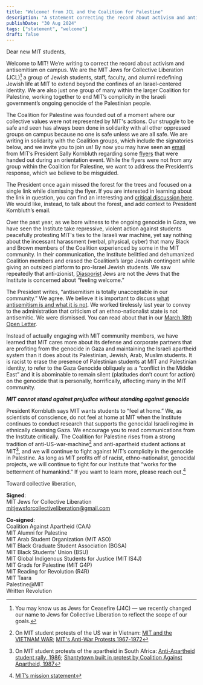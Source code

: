 ```yaml
---
title: "Welcome! from JCL and the Coalition for Palestine"
description: "A statement correcting the record about activism and antisemitism on campus"
publishDate: "30 Aug 2024"
tags: ["statement", "welcome"]
draft: false
---
```


Dear new MIT students,

Welcome to MIT! We’re writing to correct the record about activism and antisemitism on campus. We are the MIT Jews for Collective Liberation (JCL)[^1] a group of Jewish students, staff, faculty, and alumni redefining Jewish life at MIT to extend beyond the confines of an Israel-centered identity. We are also just one group of many within the larger Coalition for Palestine, working together to end MIT’s complicity in the Israeli government’s ongoing genocide of the Palestinian people.

The Coalition for Palestine was founded out of a moment where our collective values were not represented by MIT's actions. Our struggle to be safe and seen has always been done in solidarity with all other oppressed groups on campus because no one is safe unless we are all safe. We are writing in solidarity with the Coalition groups, which include the signatories below, and we invite you to join us!
By now you may have seen an [email](https://archive.ph/NPP29) from MIT’s President Sally Kornbluth regarding some [flyers](https://drive.proton.me/urls/PSQZZJFVAG#T6PvDdtarK76) that were handed out during an orientation event. While the flyers were not from any group within the Coalition for Palestine, we want to address the President’s response, which we believe to be misguided.

The President once again missed the forest for the trees and focused on a single link while dismissing the flyer. If you are interested in learning about the link in question, you can find an interesting and [critical discussion here](https://jewishcurrents.org/the-mapping-project). We would like, instead, to talk about the forest, and add context to President Kornbluth’s email.

Over the past year, as we bore witness to the ongoing genocide in Gaza, we have seen the Institute take repressive, violent action against students peacefully protesting MIT's ties to the Israeli war machine, yet say nothing about the incessant harassment (verbal, physical, cyber) that many Black and Brown members of the Coalition experienced by some in the MIT community. In their communication, the Institute belittled and dehumanized Coalition members and erased the Coalition’s large Jewish contingent while giving an outsized platform to pro-Israel Jewish students. We saw repeatedly that anti-zionist, [Diasporist](https://thetech.com/2024/05/30/isaac-gendler-dias) Jews are not the Jews that the Institute is concerned about “feeling welcome.”

The President writes, “antisemitism is totally unacceptable in our community.” We agree. We believe it is important to discuss [what antisemitism is and what it is not](https://jerusalemdeclaration.org/). We worked tirelessly last year to convey to the administration that criticism of an ethno-nationalist state is not antisemitic. We were dismissed. You can read about that in our [March 18th Open Letter](https://mit-j4c.github.io/posts/open-letter/).

Instead of actually engaging with MIT community members, we have learned that MIT cares more about its defense and corporate partners that are profiting from the genocide in Gaza and maintaining the Israeli apartheid system than it does about its Palestinian, Jewish, Arab, Muslim students. It is racist to erase the presence of Palestinian students at MIT and Palestinian identity, to refer to the Gaza Genocide obliquely as a “conflict in the Middle East” and it is abominable to remain silent (platitudes don’t count for action) on the genocide that is personally, horrifically, affecting many in the MIT community.

**_MIT cannot stand against prejudice without standing against genocide_**

President Kornbluth says MIT wants students to “feel at home.” We, as scientists of conscience, do not feel at home at MIT when the Institute continues to conduct research that supports the genocidal Israeli regime in ethnically cleansing Gaza.
We encourage you to read communications from the Institute critically. The Coalition for Palestine rises from a strong tradition of anti-US-war-machine[^2] and anti-apartheid student actions at MIT[^3], and we will continue to fight against MIT’s complicity in the genocide in Palestine. As long as MIT profits off of racist, ethno-nationalist, genocidal projects, we will continue to fight for our Institute that “works for the betterment of humankind.”
If you want to learn more, please reach out.[^4]

Toward collective liberation,

**Signed**:\
MIT Jews for Collective Liberation\
<mitjewsforcollectiveliberation@gmail.com>

**Co-signed**:\
Coalition Against Apartheid (CAA)\
MIT Alumni for Palestine\
MIT Arab Student Organization (MIT ASO)\
MIT Black Graduate Student Association (BGSA)\
MIT Black Students’ Union (BSU)\
MIT Global Indigenous Students for Justice (MIT IS4J)\
MIT Grads for Palestine (MIT G4P)\
MIT Reading for Revolution (R4R)\
MIT Taara\
Palestine@MIT\
Written Revolution

[^1]: You may know us as Jews for Ceasefire (J4C) — we recently changed our name to Jews for Collective Liberation to reflect the scope of our goals.

[^2]: On MIT student protests of the US war in Vietnam: [MIT and the VIETNAM WAR](https://eswar.io/Vietnam/index.html); [MIT's Anti-War Protests 1967-1972](https://scienceandrevolution.org/blog/2016/7/8/v7rxigo0aw4it8niy6k4szbm4yiq2i)

[^3]: On MIT student protests of the apartheid in South Africa: [Anti-Apartheid student rally, 1986](https://www.blackhistory.mit.edu/archive/anti-apartheid-student-rally-1986); [Shantytown built in protest by Coalition Against Apartheid, 1987](https://www.blackhistory.mit.edu/archive/shantytown-built-protest-coalition-against-apartheid-1987)

[^4]: [MIT’s mission statement](https://www.mit.edu/about/mission-statement/)
